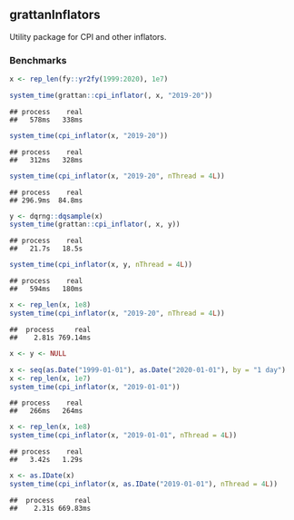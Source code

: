 grattanInflators
----------------

Utility package for CPI and other inflators.

### Benchmarks

``` r
x <- rep_len(fy::yr2fy(1999:2020), 1e7)

system_time(grattan::cpi_inflator(, x, "2019-20"))
```

    ## process    real 
    ##   578ms   338ms

``` r
system_time(cpi_inflator(x, "2019-20"))
```

    ## process    real 
    ##   312ms   328ms

``` r
system_time(cpi_inflator(x, "2019-20", nThread = 4L))
```

    ## process    real 
    ## 296.9ms  84.8ms

``` r
y <- dqrng::dqsample(x)
system_time(grattan::cpi_inflator(, x, y))
```

    ## process    real 
    ##   21.7s   18.5s

``` r
system_time(cpi_inflator(x, y, nThread = 4L))
```

    ## process    real 
    ##   594ms   180ms

``` r
x <- rep_len(x, 1e8)
system_time(cpi_inflator(x, "2019-20", nThread = 4L))
```

    ##  process     real 
    ##    2.81s 769.14ms

``` r
x <- y <- NULL
```

``` r
x <- seq(as.Date("1999-01-01"), as.Date("2020-01-01"), by = "1 day")
x <- rep_len(x, 1e7)
system_time(cpi_inflator(x, "2019-01-01"))
```

    ## process    real 
    ##   266ms   264ms

``` r
x <- rep_len(x, 1e8)
system_time(cpi_inflator(x, "2019-01-01", nThread = 4L))
```

    ## process    real 
    ##   3.42s   1.29s

``` r
x <- as.IDate(x)
system_time(cpi_inflator(x, as.IDate("2019-01-01"), nThread = 4L))
```

    ##  process     real 
    ##    2.31s 669.83ms
